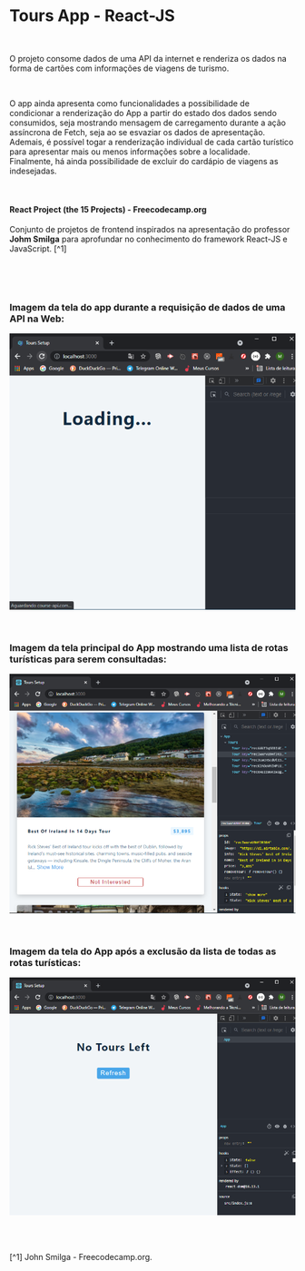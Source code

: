 # Tours App - React-JS

<br />

O projeto consome dados de uma API da internet e renderiza os dados na forma de cartões com informações de viagens de turismo.

<br />

O app ainda apresenta como funcionalidades a possibilidade de condicionar a renderização do App a partir do estado dos dados sendo consumidos, seja mostrando mensagem de carregamento durante a ação assíncrona de Fetch, seja ao se esvaziar os dados de apresentação.
Ademais, é possível togar a renderização individual de cada cartão turístico para apresentar mais ou menos informações sobre a localidade.
Finalmente, há ainda possibilidade de excluir do cardápio de viagens as indesejadas.

<br />

#### React Project (the 15 Projects) - Freecodecamp.org

Conjunto de projetos de frontend inspirados na apresentação do professor **Johm Smilga** para aprofundar no conhecimento do framework React-JS e JavaScript. [^1]

<br />

[]()

<br />

### Imagem da tela do app durante a requisição de dados de uma API na Web:

![Imagem da tela do app durante a requisição de dados de uma API na Web](/public/images/tela-de-carregamento.png)

<br />

### Imagem da tela principal do App mostrando uma lista de rotas turísticas para serem consultadas:

![Imagem da tela principal do App mostrando uma lista de rotas turísticas](/public/images/tela-principal.png)

<br />

### Imagem da tela do App após a exclusão da lista de todas as rotas turísticas:

![Imagem da tela do App após a exclusão da lista de todas as rotas turísticas](/public/images/no-tours-left-screen.png)

<br />
<br />

[^1] John Smilga - Freecodecamp.org.
